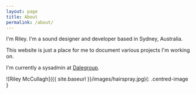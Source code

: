 ```yaml
---
layout: page
title: About
permalink: /about/
---
```


I'm Riley. I'm a sound designer and developer based in Sydney, Australia.

This website is just a place for me to document various projects I'm working on.

I'm currently a sysadmin at [Dalegroup](http://dalegroup.net).

![Riley McCullagh]({{ site.baseurl }}/images/hairspray.jpg){: .centred-image }
